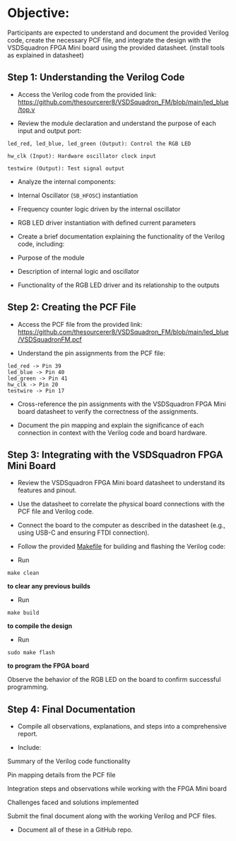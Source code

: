 # Objective:
Participants are expected to understand and document the provided Verilog code, create the necessary PCF file, and integrate the design with the VSDSquadron FPGA Mini board using the provided datasheet. (install tools as explained in datasheet)

## Step 1: Understanding the Verilog Code

- Access the Verilog code from the provided link: https://github.com/thesourcerer8/VSDSquadron_FM/blob/main/led_blue/top.v

- Review the module declaration and understand the purpose of each input and output port:

```
led_red, led_blue, led_green (Output): Control the RGB LED

hw_clk (Input): Hardware oscillator clock input

testwire (Output): Test signal output
```

- Analyze the internal components:

- Internal Oscillator (`SB_HFOSC`) instantiation

- Frequency counter logic driven by the internal oscillator

- RGB LED driver instantiation with defined current parameters

- Create a brief documentation explaining the functionality of the Verilog code, including:

- Purpose of the module

- Description of internal logic and oscillator

- Functionality of the RGB LED driver and its relationship to the outputs

## Step 2: Creating the PCF File

- Access the PCF file from the provided link: https://github.com/thesourcerer8/VSDSquadron_FM/blob/main/led_blue/VSDSquadronFM.pcf

- Understand the pin assignments from the PCF file:
```
led_red -> Pin 39
led_blue -> Pin 40
led_green -> Pin 41
hw_clk -> Pin 20
testwire -> Pin 17
```
- Cross-reference the pin assignments with the VSDSquadron FPGA Mini board datasheet to verify the correctness of the assignments.

- Document the pin mapping and explain the significance of each connection in context with the Verilog code and board hardware.

## Step 3: Integrating with the VSDSquadron FPGA Mini Board

- Review the VSDSquadron FPGA Mini board datasheet to understand its features and pinout.

- Use the datasheet to correlate the physical board connections with the PCF file and Verilog code.

- Connect the board to the computer as described in the datasheet (e.g., using USB-C and ensuring FTDI connection).

- Follow the provided [Makefile](https://github.com/thesourcerer8/VSDSquadron_FM/blob/main/led_blue/Makefile) for building and flashing the Verilog code:

- Run 
```
make clean
```
**to clear any previous builds**

- Run 
```
make build
```
**to compile the design**

- Run 
```
sudo make flash
```
**to program the FPGA board**

Observe the behavior of the RGB LED on the board to confirm successful programming.

## Step 4: Final Documentation

- Compile all observations, explanations, and steps into a comprehensive report.

- Include:

Summary of the Verilog code functionality

Pin mapping details from the PCF file

Integration steps and observations while working with the FPGA Mini board

Challenges faced and solutions implemented

Submit the final document along with the working Verilog and PCF files.

- Document all of these in a GitHub repo.

